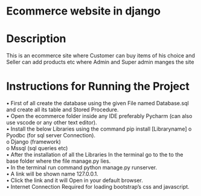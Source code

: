 # Ecommerce website in django

# Description
This is an ecommerce site where Customer can buy items of his choice and Seller can add products etc where Admin and Super admin manges the site



#		Instructions for Running the Project
•	First of all create the database  using the given File named Database.sql and create all its table and Stored Procedure.<br />
•	Open the ecommerce folder inside any IDE preferably Pycharm  (can also use vscode or any other text editor).<br />
•	Install the below Libraries using the command pip install [Libraryname]
  o	Pyodbc (for sql server Connection).<br />
  o	Django (framework)<br />
  o	Mssql (sql queries etc)<br />
•	After the installation of all the Libraries In the terminal go to the to the base folder where the file manage.py lies.<br />
•	In the terminal run command python manage.py runserver.<br />
•	A link will be shown name 127.0.0.1.<br />
•	Click the link and it will Open in your default browser.<br />
•	Internet Connection Required for loading bootstrap’s css and javascript.<br />
